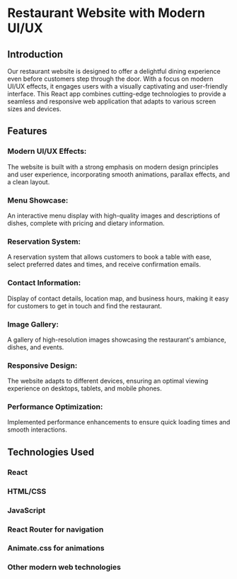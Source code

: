 # Restaurant Website with Modern UI/UX

## Introduction
Our restaurant website is designed to offer a delightful dining experience even before customers step through the door. With a focus on modern UI/UX effects, it engages users with a visually captivating and user-friendly interface. This React app combines cutting-edge technologies to provide a seamless and responsive web application that adapts to various screen sizes and devices.

## Features
### Modern UI/UX Effects: 
The website is built with a strong emphasis on modern design principles and user experience, incorporating smooth animations, parallax effects, and a clean layout.
### Menu Showcase: 
An interactive menu display with high-quality images and descriptions of dishes, complete with pricing and dietary information.
### Reservation System: 
A reservation system that allows customers to book a table with ease, select preferred dates and times, and receive confirmation emails.
### Contact Information: 
Display of contact details, location map, and business hours, making it easy for customers to get in touch and find the restaurant.
### Image Gallery: 
A gallery of high-resolution images showcasing the restaurant's ambiance, dishes, and events.
### Responsive Design: 
The website adapts to different devices, ensuring an optimal viewing experience on desktops, tablets, and mobile phones.
### Performance Optimization: 
Implemented performance enhancements to ensure quick loading times and smooth interactions.

## Technologies Used
### React
### HTML/CSS
### JavaScript
### React Router for navigation
### Animate.css for animations
### Other modern web technologies

